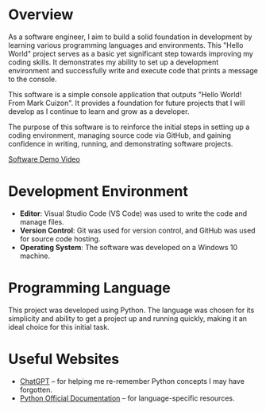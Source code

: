 # Overview

As a software engineer, I aim to build a solid foundation in development by learning various programming languages and environments. This "Hello World" project serves as a basic yet significant step towards improving my coding skills. It demonstrates my ability to set up a development environment and successfully write and execute code that prints a message to the console. 

This software is a simple console application that outputs "Hello World! From Mark Cuizon". It provides a foundation for future projects that I will develop as I continue to learn and grow as a developer.

The purpose of this software is to reinforce the initial steps in setting up a coding environment, managing source code via GitHub, and gaining confidence in writing, running, and demonstrating software projects.

[Software Demo Video](https://youtu.be/w07F_kY_BNU)

# Development Environment

- **Editor**: Visual Studio Code (VS Code) was used to write the code and manage files.
- **Version Control**: Git was used for version control, and GitHub was used for source code hosting.
- **Operating System**: The software was developed on a Windows 10 machine.

# Programming Language

This project was developed using Python. The language was chosen for its simplicity and ability to get a project up and running quickly, making it an ideal choice for this initial task.

# Useful Websites

* [ChatGPT](https://chat.openai.com) – for helping me re-remember Python concepts I may have forgotten.
* [Python Official Documentation](https://docs.python.org/3/) – for language-specific resources.
